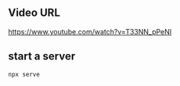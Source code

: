 ## Video URL

https://www.youtube.com/watch?v=T33NN_pPeNI


## start a server

```shell
npx serve
```
